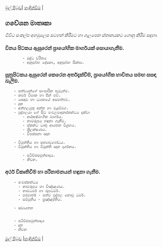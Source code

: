 [මුල් පිටුව](/index.md)| [හැඳින්වීම](/හැඳින්වීම.md) |

## ගවේශන මාතෘකා
_විවිධ සංකල්ප අහඹුලෙස සටහන් කිරීමට හා ගැලපෙන ස්තානයකට ගොනු කිරීම සඳහා._

### විනය පිටකය ඇසුරෙන් ප්‍රායෝගික මාර්ගයක් සොයාගැනීම.

			- බුද්ධ චරිතය
			- අනුපුබ්භ දේසනා, අනුපුබ්භ සික්ඛා.

### සූත්‍රපිටකය ඇසුරෙන් කෙරෙන අර්තදැක්වීම්, ප්‍රායෝගික භාවිතය සමඟ සසඳා බැලීම.
		- සත්වයන්ගේ සාංසාරික පැවැත්ම.
		- කර්ම විපාක හා පින් පව්.
		- යාඥාව හා ධ්‍යානයේ අසමත්බව.
		- දුක
		- අත්හලයුතු අන්ත හා මැදුම්මග.
		- පුද්ගලයා ගේ සිට පංචඋපාදානස්කන්ධය දක්වා
			- ආර්‍යඅෂ්ඨාංගික මාර්ගය.
			- නාමරූපය හඳුනා ගැනීම.
			- ස්කන්ධ ධාතු ආයතන විග්‍රහය.
			- ත්‍රිලක්ෂණය.
			- විපස්සනා ඥාන

		- විමුත්තිය හා සත්‍යාවබෝධය.
		- විමුක්තිය හා විමුක්ති ඥාන දර්ශනය.

			- පටිච්ඡසමුත්පාදය.
			- නිවන.


### අර්ථ විකෘතිවීම් හා පරිනාමනයන් හඳුනා ගැනීම.
		- පංචස්කන්ධය
		  - නාමරූපය හා විඤ්ඤාණය.
		  - නාමධර්ම හා රූපධර්ම.
		  - පරමාර්ත - සත්ව පුද්ගල නොවූ ධර්ම.
		  - සම්මුතිය - ප්‍රඤ්ඤප්තිය.

		- ෂඩායතන


		- පටිච්ඡසමුත්පාදය
		- දුක
		- නිවන

[මුල් පිටුව](/index.md) |[හැඳින්වීම](/හැඳින්වීම.md) |

